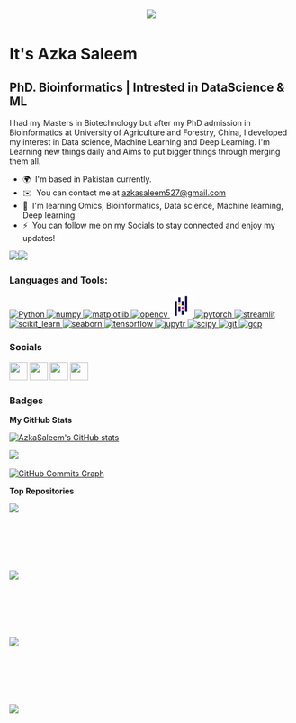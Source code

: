 <h1 align="center">
  <a href="https://git.io/typing-svg">
    <img src="https://readme-typing-svg.herokuapp.com/?lines=Hi,+Welcome+to+my+space!;I'm+glad+to+see+you+here!&center=true&size=30&color=FFE333">
  </a>
</h1>

It's Azka Saleem
============================

PhD. Bioinformatics | Intrested in DataScience & ML
---------------------------------------------------

I had my Masters in Biotechnology but after my PhD admission in Bioinformatics at University of Agriculture and Forestry, China, I developed my interest in Data science, Machine Learning and Deep Learning. I'm Learning new things daily and Aims to put bigger things through merging them all.

* 🌍  I'm based in Pakistan currently.
* ✉️  You can contact me at [azkasaleem527@gmail.com](mailto:azkasaleem527@gmail.com)
* 🧠  I'm learning Omics, Bioinformatics, Data science, Machine learning, Deep learning
* ⚡  You can follow me on my Socials to stay connected and enjoy my updates!

<a href="https://www.twitter.com/azka_saleem11" target="_blank" rel="noreferrer"><img
src="https://img.shields.io/twitter/follow/azka_saleem11?logo=twitter&style=for-the-badge&color=0891b2&labelColor=1c1917"
/></a><a href="https://www.github.com/AzkaSaleem" target="_blank" rel="noreferrer"><img
src="https://img.shields.io/github/followers/AzkaSaleem?logo=github&style=for-the-badge&color=0891b2&labelColor=1c1917" /></a>


<h3 align="left">Languages and Tools:</h3>
<p align="left">
<a href="https://www.python.org/" target="_blank" rel="noreferrer"><img src="https://raw.githubusercontent.com/danielcranney/readme-generator/main/public/icons/skills/python-colored.svg" width="36" height="36" alt="Python" /> </a> <a href="https://numpy.org/" target="_blank" rel="noreferrer"> <img src="https://upload.wikimedia.org/wikipedia/commons/3/31/NumPy_logo_2020.svg" alt="numpy" width="40" height="40"/> </a><a align="left"> <a href="https://matplotlib.org/" target="_blank" rel="noreferrer"> <img src="https://upload.wikimedia.org/wikipedia/commons/8/84/Matplotlib_icon.svg" alt="matplotlib" width="40" height="40"/> </a>  <a href="https://opencv.org/" target="_blank" rel="noreferrer"> <img src="https://www.vectorlogo.zone/logos/opencv/opencv-icon.svg" alt="opencv" width="40" height="40"/> </a> <a href="https://pandas.pydata.org/" target="_blank" rel="noreferrer"> <img src="https://raw.githubusercontent.com/devicons/devicon/2ae2a900d2f041da66e950e4d48052658d850630/icons/pandas/pandas-original.svg" alt="pandas" width="40" height="40"/> </a> <a href="https://pytorch.org/" target="_blank" rel="noreferrer"> <img src="https://www.vectorlogo.zone/logos/pytorch/pytorch-icon.svg" alt="pytorch" width="40" height="40"/> </a> <a href="https://streamlit.io/" target="_blank" rel="noreferrer"> <img src="https://streamlit.io/images/brand/streamlit-mark-color.svg" alt="streamlit" width="40" height="40"/> </a> <a href="https://scikit-learn.org/" target="_blank" rel="noreferrer"> <img src="https://upload.wikimedia.org/wikipedia/commons/0/05/Scikit_learn_logo_small.svg" alt="scikit_learn" width="40" height="40"/> </a> <a href="https://seaborn.pydata.org/" target="_blank" rel="noreferrer"> <img src="https://seaborn.pydata.org/_images/logo-mark-lightbg.svg" alt="seaborn" width="40" height="40"/> </a> <a href="https://www.tensorflow.org" target="_blank" rel="noreferrer"> <img src="https://www.vectorlogo.zone/logos/tensorflow/tensorflow-icon.svg" alt="tensorflow" width="40" height="40"/> </a> <a href="https://jupyter.org/" target="_blank" rel="noreferrer"> <img src="https://upload.wikimedia.org/wikipedia/commons/3/38/Jupyter_logo.svg" alt="jupytr" width="40" height="40"/> </a> <a href="https://scipy.org/" target="_blank" rel="noreferrer"> <img src="https://upload.wikimedia.org/wikipedia/commons/b/b2/SCIPY_2.svg" alt="scipy" width="40" height="40"/> </a> <a align="left"><a href="https://git-scm.com/" target="_blank" rel="noreferrer"> <img src="https://www.vectorlogo.zone/logos/git-scm/git-scm-icon.svg" alt="git" width="40" height="40"/> </a>
 <a href="https://cloud.google.com" target="_blank" rel="noreferrer"> <img src="https://www.vectorlogo.zone/logos/google_cloud/google_cloud-icon.svg" alt="gcp" width="40" height="40"/> </a> 
  </p>

### Socials

<p align="left"> <a href="https://www.github.com/AzkaSaleem" target="_blank" rel="noreferrer"><img src="https://raw.githubusercontent.com/danielcranney/readme-generator/main/public/icons/socials/github.svg" width="32" height="32" /></a> <a href="http://www.instagram.com/azkasaleem527/?hl=en" target="_blank" rel="noreferrer"><img src="https://raw.githubusercontent.com/danielcranney/readme-generator/main/public/icons/socials/instagram.svg" width="32" height="32" /></a> <a href="https://www.linkedin.com/in/azka-saleem-57817b132/" target="_blank" rel="noreferrer"><img src="https://raw.githubusercontent.com/danielcranney/readme-generator/main/public/icons/socials/linkedin.svg" width="32" height="32" /></a> <a href="https://www.twitter.com/azka_saleem11" target="_blank" rel="noreferrer"><img src="https://raw.githubusercontent.com/danielcranney/readme-generator/main/public/icons/socials/twitter.svg" width="32" height="32" /></a></p>

### Badges

<b>My GitHub Stats</b>

<a href="http://www.github.com/AzkaSaleem"><img src="https://github-readme-stats.vercel.app/api?username=AzkaSaleem&show_icons=true&hide=prs,issues,&count_private=true&title_color=FF3399&text_color=ffffff&icon_color=FF3399&bg_color=1c1917&hide_border=true&show_icons=true" alt="AzkaSaleem's GitHub stats" /></a>

<a href="http://www.github.com/AzkaSaleem"><img src="https://github-readme-streak-stats.herokuapp.com/?user=AzkaSaleem&stroke=ffffff&background=1c1917&ring=B5FF33&fire=0891b2&currStreakNum=ffffff&currStreakLabel=B5FF33&sideNums=ffffff&sideLabels=ffffff&dates=ffffff&hide_border=true" /></a>

<a href="http://www.github.com/AzkaSaleem"><img src="https://activity-graph.herokuapp.com/graph?username=AzkaSaleem&bg_color=1c1917&color=ffffff&line=E933FF&point=ffffff&area_color=1c1917&area=true&hide_border=true&custom_title=GitHub%20Commits%20Graph" alt="GitHub Commits Graph" /></a>

<b>Top Repositories</b>

<div width="100%" align="center"><a href="https://github.com/AzkaSaleem/Python-for-Datascience-practice" align="left"><img align="left" width="45%" src="https://github-readme-stats.vercel.app/api/pin/?username=AzkaSaleem&repo=AssignmentRepo&title_color=FF339C&text_color=33F9FF&icon_color=0891b2&bg_color=1c1917&hide_border=true&locale=en" /></a></div><br /><br /><br /><br /><br /><br /><br />
  
  <div width="100%" align="center"><a href="https://github.com/AzkaSaleem/AzkaSaleem_MachineLearning_practice" align="left"><img align="left" width="45%" src="https://github-readme-stats.vercel.app/api/pin/?username=AzkaSaleem&repo=AssignmentRepo&title_color=FF339C&text_color=33F9FF&icon_color=0891b2&bg_color=1c1917&hide_border=true&locale=en" /></a></div><br /><br /><br /><br /><br /><br /><br />

  <div width="100%" align="center"><a href="https://github.com/AzkaSaleem/streamlitbasics-webapp" align="left"><img align="left" width="45%" src="https://github-readme-stats.vercel.app/api/pin/?username=AzkaSaleem&repo=AssignmentRepo&title_color=FF339C&text_color=33F9FF&icon_color=0891b2&bg_color=1c1917&hide_border=true&locale=en" /></a></div><br /><br /><br /><br /><br /><br /><br />

  <div width="100%" align="center"><a href="https://github.com/AzkaSaleem/nucleotide-count-webapp" align="left"><img align="left" width="45%" src="https://github-readme-stats.vercel.app/api/pin/?username=AzkaSaleem&repo=AssignmentRepo&title_color=FF339C&text_color=33F9FF&icon_color=0891b2&bg_color=1c1917&hide_border=true&locale=en" /></a></div><br /><br /><br /><br /><br /><br /><br />
